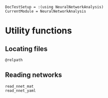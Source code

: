 ```@meta
DocTestSetup = :(using NeuralNetworkAnalysis)
CurrentModule = NeuralNetworkAnalysis
```

# Utility functions

## Locating files

```@docs
@relpath
```

## Reading networks

```@docs
read_nnet_mat
read_nnet_yaml
```
